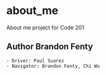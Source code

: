 # about_me
About me project for Code 201

## Author Brandon Fenty
    - Driver: Paul Suarez
    - Navigator: Brandon Fenty, Chi Wu